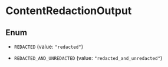 

# ContentRedactionOutput

## Enum


* `REDACTED` (value: `"redacted"`)

* `REDACTED_AND_UNREDACTED` (value: `"redacted_and_unredacted"`)



